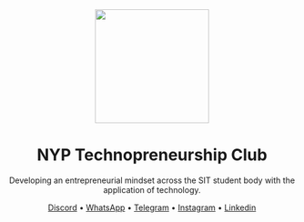 <div align="center">
  <img src="assets/icon-circle.png" width="200"/>
  <h1>NYP Technopreneurship Club</h1>
  <p>Developing an entrepreneurial mindset across the SIT student body with the application of technology.</p>
  <p>
    <a href="https://go.nyptech.club/discord">Discord</a> &bullet;
    <a href="https://go.nyptech.club/whatsapp">WhatsApp</a> &bullet;
    <a href="https://go.nyptech.club/telegram">Telegram</a> &bullet;
    <a href="https://go.nyptech.club/instagram">Instagram</a> &bullet;
    <a href="https://go.nyptech.club/linkedin">Linkedin</a>
  </p>
</div>
